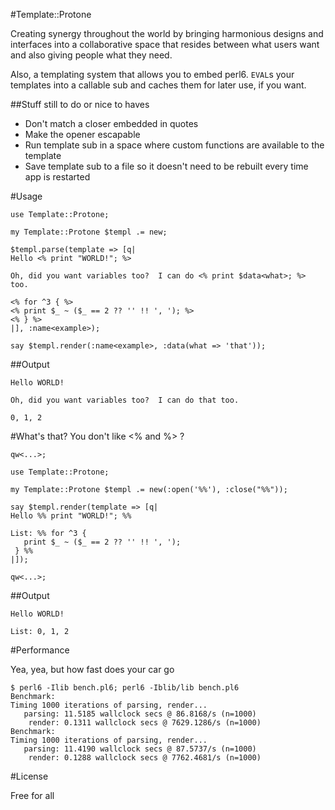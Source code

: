 #Template::Protone 

Creating synergy throughout the world by bringing harmonious designs and interfaces into a collaborative space that resides between what users want and also giving people what they need.

Also, a templating system that allows you to embed perl6.  ```EVAL```s your templates into a callable sub and caches them for later use, if you want.

##Stuff still to do or nice to haves

* Don't match a closer embedded in quotes
* Make the opener escapable
* Run template sub in a space where custom functions are available to the template
* Save template sub to a file so it doesn't need to be rebuilt every time app is restarted

#Usage

```perl6
use Template::Protone;

my Template::Protone $templ .= new;

$templ.parse(template => [q|
Hello <% print "WORLD!"; %>

Oh, did you want variables too?  I can do <% print $data<what>; %> too.

<% for ^3 { %>
<% print $_ ~ ($_ == 2 ?? '' !! ', '); %>
<% } %>
|], :name<example>);

say $templ.render(:name<example>, :data(what => 'that'));
```

##Output

```
Hello WORLD!

Oh, did you want variables too?  I can do that too.

0, 1, 2
```

#What's that?  You don't like <% and %> ?

```perl6
qw<...>;

use Template::Protone;

my Template::Protone $templ .= new(:open('%%'), :close("%%"));

say $templ.render(template => [q|
Hello %% print "WORLD!"; %%

List: %% for ^3 {  
   print $_ ~ ($_ == 2 ?? '' !! ', '); 
 } %%
|]);

qw<...>;
```

##Output
```
Hello WORLD!

List: 0, 1, 2
```

#Performance

Yea, yea, but how fast does your car go

```
$ perl6 -Ilib bench.pl6; perl6 -Iblib/lib bench.pl6
Benchmark:
Timing 1000 iterations of parsing, render...
   parsing: 11.5185 wallclock secs @ 86.8168/s (n=1000)
    render: 0.1311 wallclock secs @ 7629.1286/s (n=1000)
Benchmark:
Timing 1000 iterations of parsing, render...
   parsing: 11.4190 wallclock secs @ 87.5737/s (n=1000)
    render: 0.1288 wallclock secs @ 7762.4681/s (n=1000)
```

#License

Free for all

